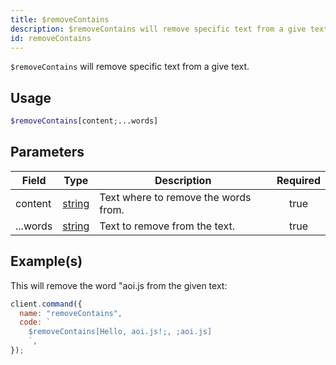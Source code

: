 ```yaml
---
title: $removeContains
description: $removeContains will remove specific text from a give text.
id: removeContains
---
```


`$removeContains` will remove specific text from a give text.

## Usage

```php
$removeContains[content;...words]
```

## Parameters

| Field    | Type                                                                                              | Description                          | Required |
| -------- | ------------------------------------------------------------------------------------------------- | ------------------------------------ | :------: |
| content  | [string](https://developer.mozilla.org/en-US/docs/Web/JavaScript/Reference/Global_Objects/String) | Text where to remove the words from. |   true   |
| ...words | [string](https://developer.mozilla.org/en-US/docs/Web/JavaScript/Reference/Global_Objects/String) | Text to remove from the text.        |   true   |

## Example(s)

This will remove the word "aoi.js from the given text:

```javascript
client.command({
  name: "removeContains",
  code: `
    $removeContains[Hello, aoi.js!;, ;aoi.js]
    `,
});
```
